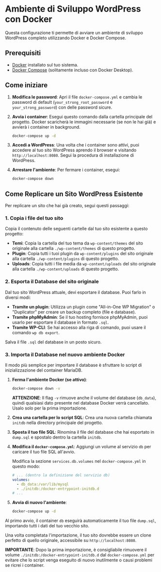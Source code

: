 # Ambiente di Sviluppo WordPress con Docker

Questa configurazione ti permette di avviare un ambiente di sviluppo WordPress completo utilizzando Docker e Docker Compose.

## Prerequisiti

-   [Docker](https://docs.docker.com/get-docker/) installato sul tuo sistema.
-   [Docker Compose](https://docs.docker.com/compose/install/) (solitamente incluso con Docker Desktop).

## Come iniziare

1.  **Modifica le password**: Apri il file `docker-compose.yml` e cambia le password di default (`your_strong_root_password` e `your_strong_password`) con delle password sicure.

2.  **Avvia i container**: Esegui questo comando dalla cartella principale del progetto. Docker scaricherà le immagini necessarie (se non le hai già) e avvierà i container in background.

    ```bash
    docker-compose up -d
    ```

3.  **Accedi a WordPress**: Una volta che i container sono attivi, puoi accedere al tuo sito WordPress aprendo il browser e visitando `http://localhost:8080`. Segui la procedura di installazione di WordPress.

4.  **Arrestare l'ambiente**: Per fermare i container, esegui:
    ```bash
    docker-compose down
    ```

## Come Replicare un Sito WordPress Esistente

Per replicare un sito che hai già creato, segui questi passaggi:

### 1. Copia i file del tuo sito

Copia il contenuto delle seguenti cartelle dal tuo sito esistente a questo progetto:

-   **Temi**: Copia la cartella del tuo tema da `wp-content/themes` del sito originale alla cartella `./wp-content/themes` di questo progetto.
-   **Plugin**: Copia tutti i tuoi plugin da `wp-content/plugins` del sito originale alla cartella `./wp-content/plugins` di questo progetto.
-   **Uploads**: Copia tutti i file media da `wp-content/uploads` del sito originale alla cartella `./wp-content/uploads` di questo progetto.

### 2. Esporta il Database del sito originale

Dal tuo sito WordPress attuale, devi esportare il database. Puoi farlo in diversi modi:

-   **Tramite un plugin**: Utilizza un plugin come "All-in-One WP Migration" o "Duplicator" per creare un backup completo (file e database).
-   **Tramite phpMyAdmin**: Se il tuo hosting fornisce phpMyAdmin, puoi usarlo per esportare il database in formato `.sql`.
-   **Tramite WP-CLI**: Se hai accesso alla riga di comando, puoi usare il comando `wp db export`.

Salva il file `.sql` del database in un posto sicuro.

### 3. Importa il Database nel nuovo ambiente Docker

Il modo più semplice per importare il database è sfruttare lo script di inizializzazione del container MariaDB.

1.  **Ferma l'ambiente Docker (se attivo)**:
    ```bash
    docker-compose down -v
    ```
    **ATTENZIONE**: Il flag `-v` rimuove anche il volume del database (`db_data`), quindi qualsiasi dato presente nel database Docker verrà cancellato. Usalo solo per la prima importazione.

2.  **Crea una cartella per lo script SQL**: Crea una nuova cartella chiamata `initdb` nella directory principale del progetto.

3.  **Sposta il tuo file SQL**: Rinomina il file del database che hai esportato in `dump.sql` e spostalo dentro la cartella `initdb`.

4.  **Modifica il `docker-compose.yml`**: Aggiungi un volume al servizio `db` per caricare il tuo file SQL all'avvio.

    Modifica la sezione `services.db.volumes` nel `docker-compose.yml` in questo modo:

    ```yaml
    # ... (dentro la definizione del servizio db)
    volumes:
      - db_data:/var/lib/mysql
      - ./initdb:/docker-entrypoint-initdb.d
    # ...
    ```

5.  **Avvia di nuovo l'ambiente**:
    ```bash
    docker-compose up -d
    ```

Al primo avvio, il container `db` eseguirà automaticamente il tuo file `dump.sql`, importando tutti i dati del tuo vecchio sito.

Una volta completata l'importazione, il tuo sito dovrebbe essere un clone perfetto di quello originale, accessibile su `http://localhost:8080`.

**IMPORTANTE**: Dopo la prima importazione, è consigliabile rimuovere il volume `./initdb:/docker-entrypoint-initdb.d` dal `docker-compose.yml` per evitare che lo script venga eseguito di nuovo inutilmente o causi problemi se ricrei i container. 
